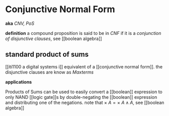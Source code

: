 # Conjunctive Normal Form

**aka** _CNV, PoS_

**definition** a compound proposition is said to be in _CNF_ if it is a _conjunction of disjunctive clauses_, see [[boolean algebra]]

## standard product of sums

[[iti1100 a digital systems i]] equivalent of a [[conjunctive normal form]]. the disjunctive clauses are know as _Maxterms_

**applications**

Products of Sums can be used to easily convert a [[boolean]] expression to only NAND [[logic gate]]s by double-negating the [[boolean]] expression and distributing one of the negations. note that $\times\ A = \times\ A \land A$, see [[boolean algebra]]
